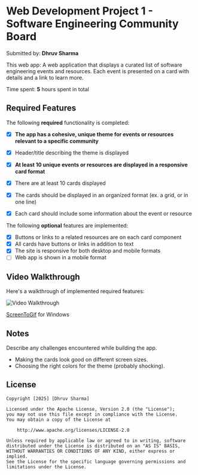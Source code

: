 # Web Development Project 1 - Software Engineering Community Board

Submitted by: **Dhruv Sharma**

This web app: A web application that displays a curated list of software engineering events and resources. Each event is presented on a card with details and a link to learn more.

Time spent: **5** hours spent in total

## Required Features

The following **required** functionality is completed:

- [x] **The app has a cohesive, unique theme for events or resources relevant to a specific community**
- [x] Header/title describing the theme is displayed
- [x] **At least 10 unique events or resources are displayed in a responsive card format**
- [x] There are at least 10 cards displayed 
- [x] The cards should be displayed in an organized format (ex. a grid, or in one line)
- [x] Each card should include some information about the event or resource


The following **optional** features are implemented:

- [x] Buttons or links to a related resources are on each card component
- [x] All cards have buttons or links in addition to text
- [x] The site is responsive for both desktop and mobile formats
- [ ] Web app is shown in a mobile format

## Video Walkthrough

Here's a walkthrough of implemented required features:

<img src='https://imgur.com/a/CsTK4md' title='Video Walkthrough' width='' alt='Video Walkthrough' />

[ScreenToGif](https://www.screentogif.com/) for Windows

## Notes

Describe any challenges encountered while building the app.
- Making the cards look good on different screen sizes.
- Choosing the right colors for the theme (probably shocking).

## License

    Copyright [2025] [Dhruv Sharma]

    Licensed under the Apache License, Version 2.0 (the "License");
    you may not use this file except in compliance with the License.
    You may obtain a copy of the License at

        http://www.apache.org/licenses/LICENSE-2.0

    Unless required by applicable law or agreed to in writing, software
    distributed under the License is distributed on an "AS IS" BASIS,
    WITHOUT WARRANTIES OR CONDITIONS OF ANY KIND, either express or implied.
    See the License for the specific language governing permissions and
    limitations under the License.
